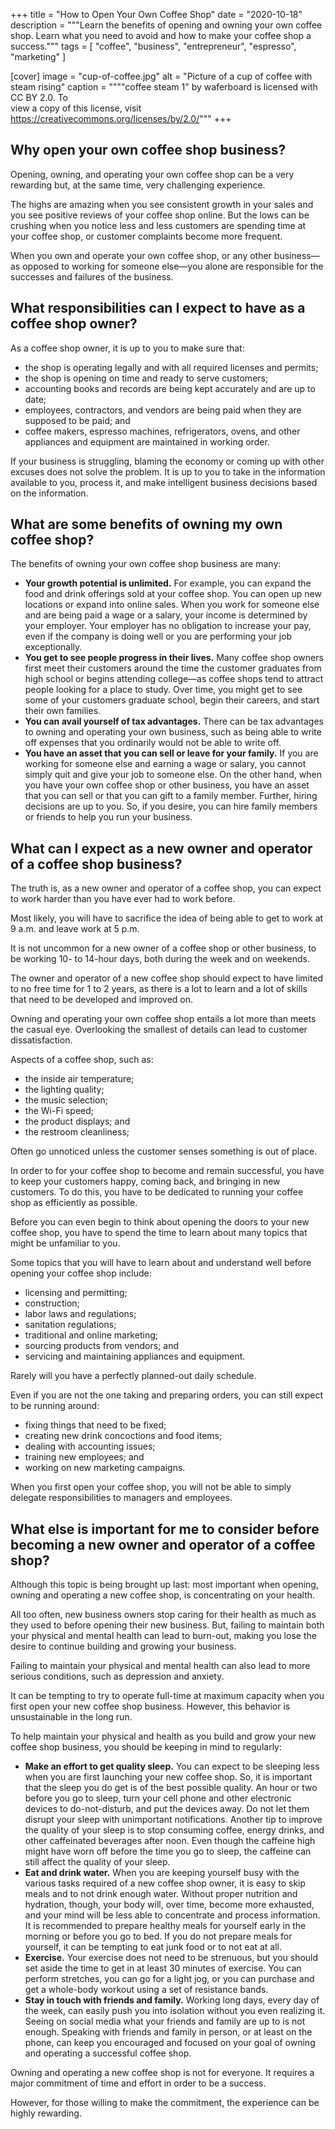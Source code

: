 +++
title = "How to Open Your Own Coffee Shop"
date = "2020-10-18"
description = """Learn the benefits of opening and owning your own coffee \
  shop. Learn what you need to avoid and how to make your coffee shop a \
  success."""
tags = [
  "coffee",
  "business",
  "entrepreneur",
  "espresso",
  "marketing"
]

[cover]
image = "cup-of-coffee.jpg"
alt = "Picture of a cup of coffee with steam rising"
caption = """\"coffee steam 1\" by waferboard is licensed with CC BY 2.0. To \
  view a copy of this license, visit \
  https://creativecommons.org/licenses/by/2.0/"""
+++

## Why open your own coffee shop business?

Opening, owning, and operating your own coffee shop can be a very rewarding
but, at the same time, very challenging experience.

The highs are amazing when you see consistent growth in your sales and you see
positive reviews of your coffee shop online. But the lows can be crushing when
you notice less and less customers are spending time at your coffee shop, or
customer complaints become more frequent.

When you own and operate your own coffee shop, or any other business—as
opposed to working for someone else—you alone are responsible for the
successes and failures of the business.

## What responsibilities can I expect to have as a coffee shop owner?

As a coffee shop owner, it is up to you to make sure that:

- the shop is operating legally and with all required licenses and permits;
- the shop is opening on time and ready to serve customers;
- accounting books and records are being kept accurately and are up to date;
- employees, contractors, and vendors are being paid when they are supposed to
  be paid; and
- coffee makers, espresso machines, refrigerators, ovens, and other appliances
  and equipment are maintained in working order.

If your business is struggling, blaming the economy or coming up with other
excuses does not solve the problem. It is up to you to take in the information
available to you, process it, and make intelligent business decisions based on
the information.

## What are some benefits of owning my own coffee shop?

The benefits of owning your own coffee shop business are many:

- **Your growth potential is unlimited.** For example, you can expand the food
  and drink offerings sold at your coffee shop. You can open up new locations
  or expand into online sales. When you work for someone else and are being
  paid a wage or a salary, your income is determined by your employer. Your
  employer has no obligation to increase your pay, even if the company is
  doing well or you are performing your job exceptionally.
- **You get to see people progress in their lives.** Many coffee shop owners
  first meet their customers around the time the customer graduates from high
  school or begins attending college—as coffee shops tend to attract people
  looking for a place to study. Over time, you might get to see some of your
  customers graduate school, begin their careers, and start their own
  families.
- **You can avail yourself of tax advantages.** There can be tax advantages to
  owning and operating your own business, such as being able to write off
  expenses that you ordinarily would not be able to write off.
- **You have an asset that you can sell or leave for your family.** If you are
  working for someone else and earning a wage or salary, you cannot simply
  quit and give your job to someone else. On the other hand, when you have
  your own coffee shop or other business, you have an asset that you can sell
  or that you can gift to a family member. Further, hiring decisions are up to
  you. So, if you desire, you can hire family members or friends to help you
  run your business.

## What can I expect as a new owner and operator of a coffee shop business?

The truth is, as a new owner and operator of a coffee shop, you can expect to
work harder than you have ever had to work before.

Most likely, you will have to sacrifice the idea of being able to get to work
at 9 a.m. and leave work at 5 p.m.

It is not uncommon for a new owner of a coffee shop or other business, to be
working 10- to 14-hour days, both during the week and on weekends.

The owner and operator of a new coffee shop should expect to have limited to
no free time for 1 to 2 years, as there is a lot to learn and a lot of skills
that need to be developed and improved on.

Owning and operating your own coffee shop entails a lot more than meets the
casual eye. Overlooking the smallest of details can lead to customer
dissatisfaction.

Aspects of a coffee shop, such as:

- the inside air temperature;
- the lighting quality;
- the music selection;
- the Wi-Fi speed;
- the product displays; and
- the restroom cleanliness;

Often go unnoticed unless the customer senses something is out of place.

In order to for your coffee shop to become and remain successful, you have to
keep your customers happy, coming back, and bringing in new customers. To do
this, you have to be dedicated to running your coffee shop as efficiently as
possible.

Before you can even begin to think about opening the doors to your new coffee
shop, you have to spend the time to learn about many topics that might be
unfamiliar to you.

Some topics that you will have to learn about and understand well before
opening your coffee shop include:

- licensing and permitting;
- construction;
- labor laws and regulations;
- sanitation regulations;
- traditional and online marketing;
- sourcing products from vendors; and
- servicing and maintaining appliances and equipment.

Rarely will you have a perfectly planned-out daily schedule.

Even if you are not the one taking and preparing orders, you can still expect
to be running around:

- fixing things that need to be fixed;
- creating new drink concoctions and food items;
- dealing with accounting issues;
- training new employees; and
- working on new marketing campaigns.

When you first open your coffee shop, you will not be able to simply delegate
responsibilities to managers and employees.

## What else is important for me to consider before becoming a new owner and operator of a coffee shop?

Although this topic is being brought up last: most important when opening,
owning and operating a new coffee shop, is concentrating on your health.

All too often, new business owners stop caring for their health as much as
they used to before opening their new business. But, failing to maintain both
your physical and mental health can lead to burn-out, making you lose the
desire to continue building and growing your business.

Failing to maintain your physical and mental health can also lead to more
serious conditions, such as depression and anxiety.

It can be tempting to try to operate full-time at maximum capacity when you
first open your new coffee shop business. However, this behavior is
unsustainable in the long run.

To help maintain your physical and health as you build and grow your new
coffee shop business, you should be keeping in mind to regularly:

- **Make an effort to get quality sleep.** You can expect to be sleeping less
  when you are first launching your new coffee shop. So, it is important that
  the sleep you do get is of the best possible quality. An hour or two before
  you go to sleep, turn your cell phone and other electronic devices to
  do-not-disturb, and put the devices away. Do not let them disrupt your sleep
  with unimportant notifications. Another tip to improve the quality of your
  sleep is to stop consuming coffee, energy drinks, and other caffeinated
  beverages after noon. Even though the caffeine high might have worn off
  before the time you go to sleep, the caffeine can still affect the quality
  of your sleep.
- **Eat and drink water.** When you are keeping yourself busy with the various
  tasks required of a new coffee shop owner, it is easy to skip meals and to
  not drink enough water. Without proper nutrition and hydration, though, your
  body will, over time, become more exhausted, and your mind will be less able
  to concentrate and process information. It is recommended to prepare healthy
  meals for yourself early in the morning or before you go to bed. If you do
  not prepare meals for yourself, it can be tempting to eat junk food or to
  not eat at all. 
- **Exercise.** Your exercise does not need to be strenuous, but you should
  set aside the time to get in at least 30 minutes of exercise.
  You can perform stretches, you can go for a light jog, or you can purchase
  and get a whole-body workout using a set of resistance bands.
- **Stay in touch with friends and family.** Working long days, every day of
  the week, can easily push you into isolation without you even realizing it.
  Seeing on social media what your friends and family are up to is not enough.
  Speaking with friends and family in person, or at least on the phone, can
  keep you encouraged and focused on your goal of owning and operating a
  successful coffee shop.

Owning and operating a new coffee shop is not for everyone. It requires a
major commitment of time and effort in order to be a success.

However, for those willing to make the commitment, the experience can be
highly rewarding.
